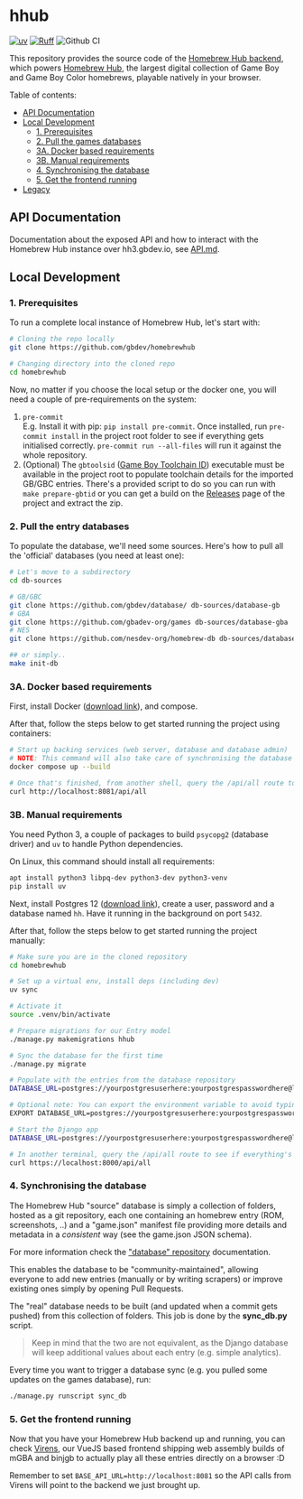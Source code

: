 # hhub

[![uv](https://img.shields.io/endpoint?url=https://raw.githubusercontent.com/astral-sh/uv/main/assets/badge/v0.json)](https://github.com/astral-sh/uv)
[![Ruff](https://img.shields.io/endpoint?url=https://raw.githubusercontent.com/astral-sh/ruff/main/assets/badge/v2.json)](https://github.com/astral-sh/ruff)
![Github CI](https://github.com/gbdev/homebrewhub/actions/workflows/ci.yaml/badge.svg)

This repository provides the source code of the [Homebrew Hub backend](https://hh3.gbdev.io/api), which powers [Homebrew Hub](https://hh.gbdev.io), the largest digital collection of Game Boy and Game Boy Color homebrews, playable natively in your browser.

Table of contents:

- [API Documentation](#api-documentation)
- [Local Development](#local-development)
  - [1. Prerequisites](#1-prerequisites)
  - [2. Pull the games databases](#2-pull-the-games-databases)
  - [3A. Docker based requirements](#3a-docker-based-requirements)
  - [3B. Manual requirements](#3b-manual-requirements)
  - [4. Synchronising the database](#4-synchronising-the-database)
  - [5. Get the frontend running](#5-get-the-frontend-running)
- [Legacy](#legacy)

## API Documentation

Documentation about the exposed API and how to interact with the Homebrew Hub instance over hh3.gbdev.io, see [API.md](API.md).

## Local Development

### 1. Prerequisites

To run a complete local instance of Homebrew Hub, let's start with:

```sh
# Cloning the repo locally
git clone https://github.com/gbdev/homebrewhub

# Changing directory into the cloned repo
cd homebrewhub
```

Now, no matter if you choose the local setup or the docker one, you will need a couple of pre-requirements on the system:

1. `pre-commit` <br>
  E.g. Install it with pip: `pip install pre-commit`. Once installed, run `pre-commit install` in the project root folder to see if everything gets initialised correctly. `pre-commit run --all-files` will run it against the whole repository.
2. (Optional) The `gbtoolsid` ([Game Boy Toolchain ID](https://github.com/bbbbbr/gbtoolsid)) executable must be available in the project root to populate toolchain details for the imported GB/GBC entries. There's a provided script to do so you can run with `make prepare-gbtid` or you can get a build on the [Releases](https://github.com/bbbbbr/gbtoolsid/releases/latest) page of the project and extract the zip.

### 2. Pull the entry databases

To populate the database, we'll need some sources. Here's how to pull all the 'official' databases (you need at least one):

```bash
# Let's move to a subdirectory
cd db-sources

# GB/GBC
git clone https://github.com/gbdev/database/ db-sources/database-gb
# GBA
git clone https://github.com/gbadev-org/games db-sources/database-gba
# NES
git clone https://github.com/nesdev-org/homebrew-db db-sources/database-nes

## or simply..
make init-db
```

### 3A. Docker based requirements

First, install Docker ([download link](https://docs.docker.com/get-docker/)), and compose.

After that, follow the steps below to get started running the project using containers:

```bash
# Start up backing services (web server, database and database admin)
# NOTE: This command will also take care of synchronising the database (including migrations)
docker compose up --build

# Once that's finished, from another shell, query the /api/all route to see if everything's there
curl http://localhost:8081/api/all
```

### 3B. Manual requirements

You need Python 3, a couple of packages to build `psycopg2` (database driver) and `uv` to handle Python dependencies.

On Linux, this command should install all requirements:

```bash
apt install python3 libpq-dev python3-dev python3-venv
pip install uv
```

Next, install Postgres 12 ([download link](https://www.postgresql.org/download/)), create a user, password and a database named `hh`. Have it running in the background on port `5432`.

After that, follow the steps below to get started running the project manually:

```bash
# Make sure you are in the cloned repository
cd homebrewhub

# Set up a virtual env, install deps (including dev)
uv sync

# Activate it
source .venv/bin/activate

# Prepare migrations for our Entry model
./manage.py makemigrations hhub

# Sync the database for the first time
./manage.py migrate

# Populate with the entries from the database repository
DATABASE_URL=postgres://yourpostgresuserhere:yourpostgrespasswordhere@localhost:5432/hh python3 manage.py runscript sync_db

# Optional note: You can export the environment variable to avoid typing it each time:
EXPORT DATABASE_URL=postgres://yourpostgresuserhere:yourpostgrespasswordhere@localhost:5432/hh

# Start the Django app
DATABASE_URL=postgres://yourpostgresuserhere:yourpostgrespasswordhere@localhost:5432/hh python3 manage.py runserver

# In another terminal, query the /api/all route to see if everything's there
curl https://localhost:8000/api/all
```

### 4. Synchronising the database

The Homebrew Hub "source" database is simply a collection of folders, hosted as a git repository, each one containing an homebrew entry (ROM, screenshots, ..) and a "game.json" manifest file providing more details and metadata in a _consistent_ way (see the game.json JSON schema).

For more information check the ["database" repository](https://github.com/gbdev/database) documentation.

This enables the database to be "community-maintained", allowing everyone to add new entries (manually or by writing scrapers) or improve existing ones simply by opening Pull Requests.

The "real" database needs to be built (and updated when a commit gets pushed) from this collection of folders. This job is done by the **sync_db.py** script.

> Keep in mind that the two are not equivalent, as the Django database will keep additional values about each entry (e.g. simple analytics).

Every time you want to trigger a database sync (e.g. you pulled some updates on the games database), run:

```bash
./manage.py runscript sync_db
```

### 5. Get the frontend running

Now that you have your Homebrew Hub backend up and running, you can check [Virens](https://github.com/gbdev/virens), our VueJS based frontend shipping web assembly builds of mGBA and binjgb to actually play all these entries directly on a browser :D

Remember to set `BASE_API_URL=http://localhost:8081` so the API calls from Virens will point to the backend we just brought up.
